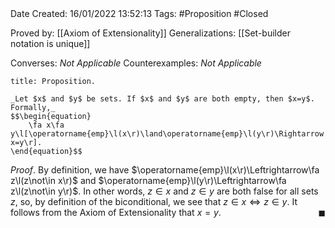 <br />
<br />

Date Created: 16/01/2022 13:52:13
Tags: #Proposition #Closed

Proved by: [[Axiom of Extensionality]]
Generalizations: [[Set-builder notation is unique]]

Converses: _Not Applicable_
Counterexamples: _Not Applicable_

``` ad-Proposition
title: Proposition.

_Let $x$ and $y$ be sets. If $x$ and $y$ are both empty, then $x=y$. Formally,_
$$\begin{equation}
    \fa x\fa y\l[\operatorname{emp}\l(x\r)\land\operatorname{emp}\l(y\r)\Rightarrow x=y\r].
\end{equation}$$

```

_Proof_. By definition, we have $\operatorname{emp}\l(x\r)\Leftrightarrow\fa z\l(z\not\in x\r)$ and $\operatorname{emp}\l(y\r)\Leftrightarrow\fa z\l(z\not\in y\r)$. In other words, $z\in x$ and $z\in y$ are both false for all sets $z$, so, by definition of the biconditional, we see that $z\in x\Leftrightarrow z\in y$. It follows from the Axiom of Extensionality that $x=y$.<span style="float:right;">$\blacksquare$</span>

